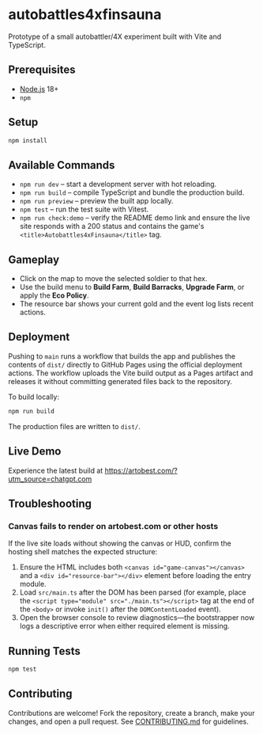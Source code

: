 # autobattles4xfinsauna

Prototype of a small autobattler/4X experiment built with Vite and
TypeScript.

## Prerequisites

- [Node.js](https://nodejs.org/) 18+
- `npm`

## Setup

```bash
npm install
```

## Available Commands

- `npm run dev` – start a development server with hot reloading.
- `npm run build` – compile TypeScript and bundle the production build.
- `npm run preview` – preview the built app locally.
- `npm test` – run the test suite with Vitest.
- `npm run check:demo` – verify the README demo link and ensure the live site
  responds with a 200 status and contains the game's
  `<title>Autobattles4xFinsauna</title>` tag.

## Gameplay

- Click on the map to move the selected soldier to that hex.
- Use the build menu to **Build Farm**, **Build Barracks**, **Upgrade Farm**,
  or apply the **Eco Policy**.
- The resource bar shows your current gold and the event log lists recent
  actions.

## Deployment

Pushing to `main` runs a workflow that builds the app and publishes the
contents of `dist/` directly to GitHub Pages using the official deployment
actions. The workflow uploads the Vite build output as a Pages artifact and
releases it without committing generated files back to the repository.

To build locally:

```bash
npm run build
```

The production files are written to `dist/`.

## Live Demo
Experience the latest build at https://artobest.com/?utm_source=chatgpt.com

## Troubleshooting

### Canvas fails to render on artobest.com or other hosts

If the live site loads without showing the canvas or HUD, confirm the hosting
shell matches the expected structure:

1. Ensure the HTML includes both `<canvas id="game-canvas"></canvas>` and a
   `<div id="resource-bar"></div>` element before loading the entry module.
2. Load `src/main.ts` after the DOM has been parsed (for example, place the
   `<script type="module" src="./main.ts"></script>` tag at the end of the
   `<body>` or invoke `init()` after the `DOMContentLoaded` event).
3. Open the browser console to review diagnostics—the bootstrapper now logs a
   descriptive error when either required element is missing.

## Running Tests

```bash
npm test
```

## Contributing

Contributions are welcome! Fork the repository, create a branch, make your
changes, and open a pull request. See [CONTRIBUTING.md](CONTRIBUTING.md) for
guidelines.

